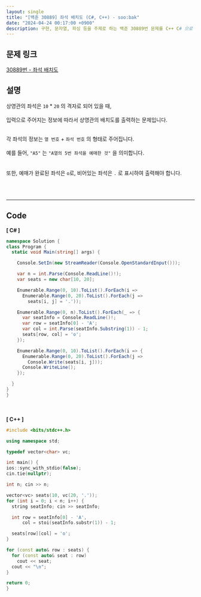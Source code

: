 ```yaml
---
layout: single
title: "[백준 30889] 좌석 배치도 (C#, C++) - soo:bak"
date: "2024-04-24 00:17:00 +0900"
description: 구현, 문자열, 파싱 등을 주제로 하는 백준 30889번 문제를 C++ C# 으로 풀이 및 해설
---
```


## 문제 링크
  [30889번 - 좌석 배치도](https://www.acmicpc.net/problem/30889)

## 설명
상영관의 좌석은 `10` * `20` 의 격자로 되어 있을 때,<br>
<br>
입력으로 주어지는 정보에 따라서 상영관의 배치도를 출력하는 문제입니다.<br>
<br>

각 좌석의 정보는 `열 번호` + `좌석 번호` 의 형태로 주어집니다.<br>
<br>
예를 들어, `"A5"` 는 `"A열의 5번 좌석을 예매한 것"` 을 의미합니다.<br>
<br>
<br>
또한, 예매가 완료된 좌석은 `o`로, 비어있는 좌석은 `.` 로 표시하여 출력해야 합니다.<br>

<br>
<br>

- - -

## Code
<b>[ C# ] </b>
<br>

  ```c#
namespace Solution {
  class Program {
    static void Main(string[] args) {

      Console.SetIn(new StreamReader(Console.OpenStandardInput()));

      var n = int.Parse(Console.ReadLine()!);
      var seats = new char[10, 20];

      Enumerable.Range(0, 10).ToList().ForEach(i =>
        Enumerable.Range(0, 20).ToList().ForEach(j =>
          seats[i, j] = '.'));

      Enumerable.Range(0, n).ToList().ForEach(_ => {
        var seatInfo = Console.ReadLine()!;
        var row = seatInfo[0] - 'A';
        var col = int.Parse(seatInfo.Substring(1)) - 1;
        seats[row, col] = 'o';
      });

      Enumerable.Range(0, 10).ToList().ForEach(i => {
        Enumerable.Range(0, 20).ToList().ForEach(j =>
          Console.Write(seats[i, j]));
        Console.WriteLine();
      });

    }
  }
}
  ```
<br><br>
<b>[ C++ ] </b>
<br>

  ```c++
#include <bits/stdc++.h>

using namespace std;

typedef vector<char> vc;

int main() {
  ios::sync_with_stdio(false);
  cin.tie(nullptr);

  int n; cin >> n;

  vector<vc> seats(10, vc(20, '.'));
  for (int i = 0; i < n; i++) {
    string seatInfo; cin >> seatInfo;

    int row = seatInfo[0] - 'A',
        col = stoi(seatInfo.substr(1)) - 1;

    seats[row][col] = 'o';
  }

  for (const auto& row : seats) {
    for (const auto& seat : row)
      cout << seat;
    cout << "\n";
  }

  return 0;
}
  ```
